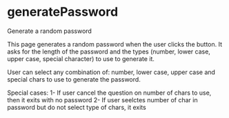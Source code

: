 # generatePassword
Generate a random password

This page generates a random password when the user clicks the button.
It asks for the length of the password and the types (number, lower case,
upper case, special character) to use to generate it.

User can select any combination of: number, lower case, upper case and special chars 
to use to generate the password.

Special cases:
1- If user cancel the question on number of chars to use, then it exits with no password
2- If user seelctes number of char in password but do not select type of chars, it exits
